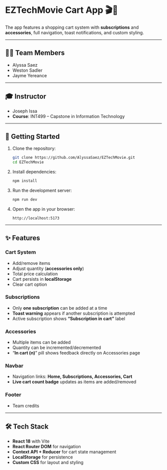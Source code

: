 # EZTechMovie Cart App 🎬🛒  

The app features a shopping cart system with **subscriptions** and **accessories**, full navigation, toast notifications, and custom styling.  

---

## 👩‍💻 Team Members  
- Alyssa Saez  
- Weston Sadler  
- Jayme Yereance  

---

## 🎓 Instructor  
- Joseph Issa  
- **Course**: INT499 – Capstone in Information Technology  

---

## 🚀 Getting Started  
1. Clone the repository:  
   ```bash
   git clone https://github.com/AlyssaSaez/EZTechMovie.git
   cd EZTechMovie
   ```
2. Install dependencies:  
   ```bash
   npm install
   ```
3. Run the development server:  
   ```bash
   npm run dev
   ```
4. Open the app in your browser:  
   ```
   http://localhost:5173
   ```

---

## ✨ Features  
### Cart System  
- Add/remove items  
- Adjust quantity (**accessories only**)  
- Total price calculation  
- Cart persists in **localStorage**  
- Clear cart option  

### Subscriptions  
- Only **one subscription** can be added at a time  
- **Toast warning** appears if another subscription is attempted  
- Active subscription shows **“Subscription in cart”** label  

### Accessories  
- Multiple items can be added  
- Quantity can be incremented/decremented  
- “**In cart (n)**” pill shows feedback directly on Accessories page  

### Navbar  
- Navigation links: **Home, Subscriptions, Accessories, Cart**  
- **Live cart count badge** updates as items are added/removed  

### Footer  
- Team credits  

---

## 🛠 Tech Stack  
- **React 18** with Vite  
- **React Router DOM** for navigation  
- **Context API + Reducer** for cart state management  
- **LocalStorage** for persistence  
- **Custom CSS** for layout and styling  
